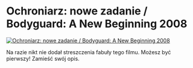 Ochroniarz: nowe zadanie / Bodyguard: A New Beginning 2008 
=============
[![Ochroniarz: nowe zadanie / Bodyguard: A New Beginning 2008 ](http://vidos.pl/images/player.gif)](http://vidos.pl/ochroniarz-nowe-zadanie-bodyguard-a-new-beginning-2008)

 Na razie nikt nie dodał streszczenia fabuły tego filmu. Możesz być pierwszy! Zamieść swój opis.
